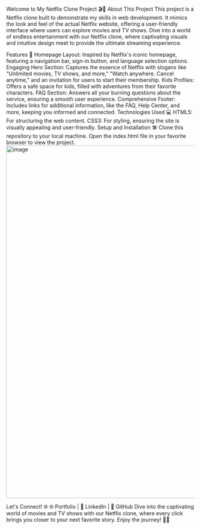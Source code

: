Welcome to My Netflix Clone Project 🎬🍿
About This Project
This project is a Netflix clone built to demonstrate my skills in web development. It mimics the look and feel of the actual Netflix website, offering a user-friendly interface where users can explore movies and TV shows. Dive into a world of endless entertainment with our Netflix clone, where captivating visuals and intuitive design meet to provide the ultimate streaming experience.

Features 🌟
Homepage Layout: Inspired by Netflix's iconic homepage, featuring a navigation bar, sign-in button, and language selection options.
Engaging Hero Section: Captures the essence of Netflix with slogans like "Unlimited movies, TV shows, and more," "Watch anywhere. Cancel anytime," and an invitation for users to start their membership.
Kids Profiles: Offers a safe space for kids, filled with adventures from their favorite characters.
FAQ Section: Answers all your burning questions about the service, ensuring a smooth user experience.
Comprehensive Footer: Includes links for additional information, like the FAQ, Help Center, and more, keeping you informed and connected.
Technologies Used 💻
HTML5: For structuring the web content.
CSS3: For styling, ensuring the site is visually appealing and user-friendly.
Setup and Installation 🛠️
Clone this repository to your local machine.
Open the index.html file in your favorite browser to view the project.
<img width="944" alt="image" src="https://github.com/MohammadShabazuddin/Netflix-Clone/assets/44221567/0e9bfc6b-73a9-4926-98b7-38c6b6932801">





Let's Connect! 🌐
🌐 Portfolio | 🔗 LinkedIn | 📂 GitHub
Dive into the captivating world of movies and TV shows with our Netflix clone, where every click brings you closer to your next favorite story. Enjoy the journey! 🚀🌟

